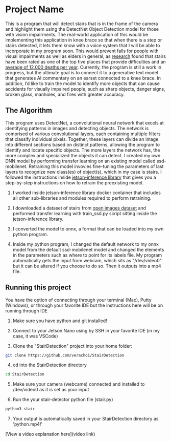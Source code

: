 # Project Name

This is a program that will detect stairs that is in the frame of the camera and highlight them using the DetectNet Object Detection model for those with vision impairments. The real-world application of this would be implementing this application in knee brace so that when there is a step or stairs detected, it lets them know with a voice system that I will be able to incorporate in my program soon. This would prevent falls for people with visual impairments as well as elders in general, as [research](https://www.ncbi.nlm.nih.gov/pmc/articles/PMC4636376/) found that stairs have been rated as one of the top five places that provide difficulties and an [average of 12,000 deaths per year](https://sobolaw.com/common-injuries-from-falling-down-stairs/#:~:text=According%20to%20this%20study%2C%20falls,of%2012%2C000%20deaths%20per%20year). Currently, the program is still a work in progress, but the ultimate goal is to connect it to a generative text model that generates AI commentary on an earset connected to a knee brace. In addition, I’d like to train the model to identify more objects that can cause accidents for visually impaired people, such as sharp objects, danger signs, broken glass, manholes, and fires with greater accuracy.


## The Algorithm

This program uses DetectNet, a convolutional neural network that excels at identifying patterns in images and detecting objects. The network is comprised of various convolutional layers, each containing multiple filters that classify individual pixels. Together, these layers can divide an image into different sections based on distinct patterns, allowing the program to identify and locate specific objects. The more layers the network has, the more complex and specialized the objects it can detect. I created my own DNN model by performing transfer learning on an existing model called ssd-mobilenet. Retraining this model invovles fine-tuning the parameters of last layers to recognize new class(es) of object(s), which in my case is stairs. I followed the instructions inside [jetson-inference library](https://github.com/dusty-nv/jetson-inference/blob/master/docs/pytorch-ssd.md) that gives you a step-by-step instructions on how to retrain the preexisting model.
1. I worked inside jetson-inference library docker container that includes all other sub-libraries and modules required to perform retraining.
2. I downloaded a dataset of stairs from [open images dataset](https://storage.googleapis.com/openimages/web/visualizer/index.html?set=train&type=detection&c=%2Fm%2F0fp6w) and performed transfer learning with train_ssd.py script sitting inside the jetson-inference library.
3. I converted the model to onnx, a format that can be loaded into my own python program.

4. Inside my python program, I changed the default network to my onnx model from the default ssd-mobilenet model and changed the elements in the parameters such as where to point for its labels file. My program automatically gets the input from webcam, which sits as "/dev/video0" but it can be altered if you choose to do so. Then it outputs into a mp4 file. 

## Running this project

You have the option of connecting through your terminal (Mac), Putty (Windows), or through your favorite IDE but the instructions here will be on running through IDE

1. Make sure you have python and git installed!

2. Connect to your Jetson Nano using by SSH in your favorite IDE (in my case, it was VSCode)

3. Clone the "StairDetection" project into your home folder:

```bash
git clone https://github.com/veracho1/StairDetection
```
4. cd into the StairDetection directory

```bash
cd StairDetection
```
5. Make sure your camera (webcame) connected and installed to /dev/video0 as it is set as your input
  
6. Run the your stair-detector python file (stair.py)

```bash
python3 stair
```

7. Your output is automatically saved in your StairDetection directory as 'python.mp4!'

[View a video explanation here](video link)
